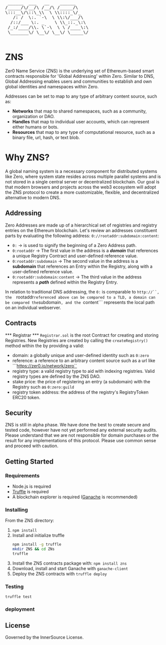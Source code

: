 <pre>
 ______  ___   __    ______ 
/_____/\/__/\ /__/\ /_____/\
\:::__\/\::\_\\  \ \\::::_\/_
   /: /  \:. `-\  \ \\:\/___/\
  /::/___ \:. _    \ \\_::._\:\
 /_:/____/\\. \`-\  \ \ /____\:\
 \_______\/ \__\/ \__\/ \_____\/   

</pre>

# ZNS

Zer0 Name Service (ZNS) is the underlying set of Ethereum-based smart contracts responsible for 'Global Addressing' within Zero. Similar to DNS, Global Addressing enables users and communities to establish and own global identities and namespaces within Zero. 

Addresses can be set to map to any type of arbitrary content source, such as:

- **Networks** that map to shared namespaces, such as a community, organization or DAO. 
- **Handles** that map to individual user accounts, which can represent either humans or bots.
- **Resources** that map to any type of computational resource, such as a binary file, url, hash, or text blob. 

# Why ZNS?

A global naming system is a necessary component for distributed systems like Zero, where system state resides across multiple parallel systems and is not stored in a single central server or decentralized blockchain. Our goal is that modern browsers and projects across the web3 ecosystem will adopt the ZNS protocol to create a more customizable, flexible, and decentralized alternative to modern DNS.
 
## Addressing

Zero Addresses are made up of a hierarchical set of registries and registry entries on the Ethereum blockchain. Let's review an addresses constituent parts by evaluating the following address: ```0://rootaddr:subdomain:content```:

- ```0:``` -> is used to signify the beginning of a Zero Address path.
- ```0:rootaddr``` -> The first value in the address is a ***domain*** that references a unique Registry Contract and user-defined reference value.
- ```0:rootaddr:subdomain``` -> The second value in the address is a **subdomain** that references an Entry within the Registry, along with a user-defined reference value.
- ```0:rootaddr:subdomain:content``` -> The third value in the address represents a ***path*** defined within the Registry Entry.

In relation to traditional DNS addressing, the ```0:``` is comparable to ```http://``, the  ```rootaddr``` referenced above can be compared to a TLD, a domain can be compared the ```subdomain```, and the ```content``` represents the local path on an individual webserver. 

## Contracts

*** Registrar ***
  ```Registrar.sol``` is the root Contract for creating and storing Registries. New Registries are created by calling the ```createRegistry()``` method within the by providing a valid:
   - domain: a globally unique and user-defined identity such as ```0:zero```
   - reference: a reference to an arbitrary content source such as a url like ```https://zer0.io/network/zero``
   - registry type: a valid registry type to aid with indexing registries. Valid registry types are defined by the ZNS DAO.
   - stake price: the price of registering an entry (a subdomain) with the Registry such as ```0:zero:guild```
   - registry token address: the address of the registry's RegistryToken ERC20 token.

## Security

ZNS is still in alpha phase. We have done the best to create secure and tested code, however have not yet performed any external security audits. Please understand that we are not responsible for domain purchases or the result for any implementations of this protocol. Please use common sense and proceed with caution. 

## Getting Started

### Requirements 

- Node.js is required
- [Truffle](https://github.com/ConsenSys/truffle) is required
- A blockchain explorer is required ([Ganache](https://www.trufflesuite.com/ganache) is recommended)

### Installing 

From the ZNS directory:

1. ```npm install```
2. Install and initialize truffle
   ```sh
   npm install -g truffle
   mkdir ZNS && cd ZNs
   truffle
   ```
3. Install the ZNS contracts package with: ```npm install zns```
4. Download, install and start Ganache with ```ganache-client```
5. Deploy the ZNS contracts with ```truffle deploy```

### Testing

```truffle test```

### deployment



## License

Governed by the InnerSource License.